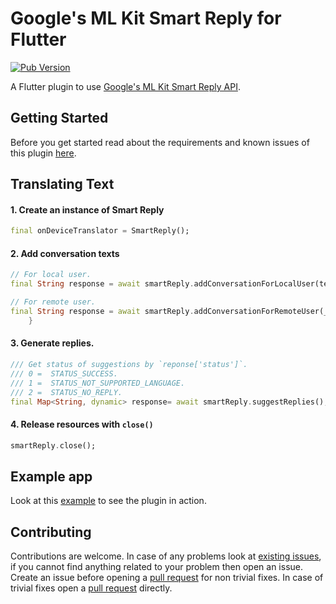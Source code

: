 # Google's ML Kit Smart Reply for Flutter

[![Pub Version](https://img.shields.io/pub/v/google_ml_kit)](https://pub.dev/packages/google_ml_kit)

A Flutter plugin to use [Google's ML Kit Smart Reply API](https://developers.google.com/ml-kit/language/smart-reply).

## Getting Started

Before you get started read about the requirements and known issues of this plugin [here](https://github.com/bharat-biradar/Google-Ml-Kit-plugin).

## Translating Text

#### 1. Create an instance of Smart Reply

```dart
final onDeviceTranslator = SmartReply();
```

#### 2. Add conversation texts

```dart
// For local user.
final String response = await smartReply.addConversationForLocalUser(text);

// For remote user. 
final String response = await smartReply.addConversationForRemoteUser(_remoteUserController.text, uid);
    }
```
#### 3. Generate replies.
```dart
/// Get status of suggestions by `reponse['status']`.
/// 0 =  STATUS_SUCCESS.
/// 1 =  STATUS_NOT_SUPPORTED_LANGUAGE.
/// 2 =  STATUS_NO_REPLY. 
final Map<String, dynamic> response= await smartReply.suggestReplies();
```
#### 4. Release resources with `close()`

```dart
smartReply.close();
```

## Example app

Look at this [example](https://github.com/bharat-biradar/Google-Ml-Kit-plugin/tree/master/packages/google_mlkit/example) to see the plugin in action.

## Contributing

Contributions are welcome.
In case of any problems look at [existing issues](https://github.com/bharat-biradar/Google-Ml-Kit-plugin/issues), if you cannot find anything related to your problem then open an issue.
Create an issue before opening a [pull request](https://github.com/bharat-biradar/Google-Ml-Kit-plugin/pulls) for non trivial fixes.
In case of trivial fixes open a [pull request](https://github.com/bharat-biradar/Google-Ml-Kit-plugin/pulls) directly.
